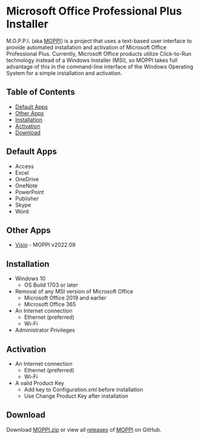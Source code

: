 # Microsoft Office Professional Plus Installer
M.O.P.P.I. (aka [MOPPI](https://github.com/nyhtml/MOPPI)) is a project that uses a text-based user interface to provide automated installation and activation of Microsoft Office Professional Plus. Currently, Microsoft Office products utilize Click-to-Run technology instead of a  Windows Installer (MSI), so MOPPI takes full advantage of this in the command-line interface of the Windows Operating System for a simple installation and activation.

## Table of Contents
* [Default Apps](#default-apps)
* [Other Apps](#other-apps)
* [Installation](#installation)
* [Activation](#activation)
* [Download](#download)

## Default Apps
* Access
* Excel
* OneDrive
* OneNote
* PowerPoint
* Publisher
* Skype
* Word

## Other Apps
* [Visio](https://github.com/nyhtml/MOPPI/releases/tag/2022.09) - MOPPI v2022.09

## Installation
* Windows 10
  * OS Build 1703 or later
* Removal of any MSI version of Microsoft Office
  * Microsoft Office 2019 and earlier
  * Microsoft Office 365
* An Internet connection
  * Ethernet (preferred)
  * Wi-Fi
* Administrator Privileges

## Activation
* An Internet connection
  * Ethernet (preferred)
  * Wi-Fi
* A valid Product Key
  * Add key to Configuration.xml before installation
  * Use Change Product Key after installation

## Download
Download [MOPPI.zip](https://github.com/nyhtml/MOPPI/releases/latest/download/MOPPI.zip) or view all [releases](https://github.com/nyhtml/MOPPI/releases/) of [MOPPI](https://github.com/nyhtml/MOPPI) on GitHub.
